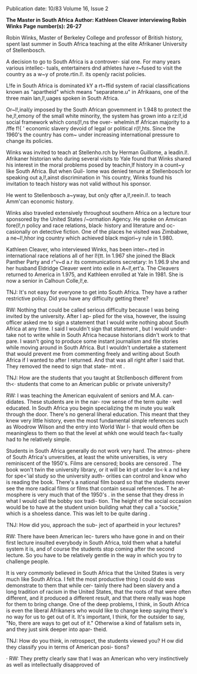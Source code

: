 Publication date: 10/83
Volume 16, Issue 2

**The Master in South Africa**
**Author: Kathleen Cleaver interviewing Robin Winks**
**Page number(s): 26-27**

Robin Winks, Master of Berkeley College 
and professor of British history, spent last 
summer in South Africa teaching at the elite 
Afrikaner University of Stellenbosch. 

A 
decision to go to South Africa is a controver-
sial one. For many years various intellec-
tuals, entertainers dnd athletes have r~fused to 
visit the country as a w~y of prote.rtin.l!. its 
open(y racist policies. 

L!fe in South Africa is dominated kY a 
rt~ffid system of racial classifications known 
as "apartheid" which means "separatene.u" in 
Afrikaans, one of the three main lan,l!,uages 
spoken in South Africa. 

Or~l!,inal(y imposed 
by the South African govemment in 1.948 to 
protect the he,l!,emony of the small white 
minority, the system has grown into a rz:l!,id 
social framework which cons(l!,ns the over-
whelmin.tf African majority to a /ffe f!{ 
' economic slavery devoid of legal or political 
r(l!,hts. Since the 1960's the country has com~ 
under increasing international pressure to 
change its policies. 

Winks was invited to teach at Stellenho.rch 
by Herman Guillome, a leadin.l!. Afrikaner 
historian who during several visits to Yale 
found that Winks shared his interest in the 
moral problems posed by teachin,lf history in a 
count~y like South Africa. But when Guil-
lome was denied tenure at Stellenbosch lor 
speaking out a,l!,ainst discrimination in 'his 
country, Winks found his invitation to teach 
history was not valid without his sponsor. 

He went to Stellenbosch a~yway, but on(y 
qfter a,l!,reein.l!. to teach Amm'can economic 
history. 

Winks also traveled extensively throughout 
southern Africa on a lecture tour sponsored by 
the United States /~ormation Agency. He 
spoke on Amvican fore(l!,n policy and race 
relations, black· history and literature and oc-
casionally on detective fiction. One of the 
places he visited was Zimbabwe, a ne~l!,hhor­
ing country which achieved black mqjori~y 
rule in 1.980. 

Kathleen 
Cleaver, 
who interviewed 
Winks, has been inter~.rted in international 
race relations all of her l!{tt. In 1.967 she 
joined the Black Panther Party and r"v~d a.r 
its communications secretary: In 1.96.9 she 
and her husband Eldridge Cleaver went into 
exile in A~l!,ert'a. The Cleavers returned to 
America in 1.975, and Kathleen enrolled at 
Yale in 1981. She is now a senior in 
Calhoun Colle,l!,e. 

TNJ: It's not easy for everyone to get 
into South Africa. They have a rather 
restrictive policy. Did you have any 
difficulty getting there? 

RW: Nothing that could be called 
serious difficulty because I was being 
invited by the university. After I ap-
plied for the visa, however, the issuing 
officer asked me to sign a statement 
that I would write nothing about South 
Africa at any time. I said I wouldn't 
sign that statement , but I would under-
take not to write while in South Africa 
hecause historians didn't work to that 
pare. I wasn't going to produce some 
instant journalism and file stories while 
moving around in South Africa. But I 
wouldn't undertake a statement that 
would prevent me from commenting 
freely and writing about South Africa 
if I wanted to after I returned. And 
that was all right after I said that. They 
removed the need to sign that state-
mt·nt . 

TNJ: How are the students that you 
taught at Stcllenbosch different from 
th<· students that come to an American 
public or private university? 

RW: I was teaching the American 
equivalent of seniors and M.A. can-
didates. These students are in the nar-
row sense of the term quite · well 
educated. In South Africa you begin 
specializing the 
m inute you walk 
through the door. There's no general 
liheral education. This meant that they 
knew very little history, even the most 
fundamental simple references such as 
Woodrow Wilson and the entry into 
World War I- that would often be 
meaningless to them so that the level at 
whkh one would teach fa<·tually had to 
he relatively simple. 

Students in South Africa generally 
do not work very hard. The atmos-
phere of South Africa's unversities, at 
least the white universities, is very 
reminiscent of the 1950's. Films are 
censored; books are censored . The 
book won't twin the university library, 
or it will be kt-pt under lo<·k a nd key for 
spe<'ial study so the university auth-
orities can control and know who is 
reading the book. There's a national 
film board so that the students never 
see the more radical films or films that 
contain sexual references. T he at-
mosphere is very much that of the 
1950's . in the sense that they dress in 
what I would call the bobby sox tradi-
tion. The height of the social occasion 
would be to have at the student union 
building what they call a "sockie," 
which is a shoeless dance. This was lelt 
to be quite daring . 

TNJ: How did you, approach the sub-
ject of apartheid in your lectures? 

RW: There have been American lec-
turers who have gone in and on their 
first lecture insulted everybody in 
South Africa, told them what a hateful 
system it is, and of course the students 
stop coming after the second lecture. 
So you have to be relatively gentle in 
the way in which you try to challenge 
people. 

It is very commonly believed in 
South Africa that the United States is 
very much like South Africa. I felt the 
most productive thing I could do was 
demonstrate to them that while cer-
tainly there had been slavery and a 
long tradition of racism in the United 
States, that the roots of that were often 
different, and it produced a different 
result, and that there really was hope 
for them to bring change. One of the 
deep problems, I think, in South 
Africa is even the liberal Afrikaners 
who would like to change keep saying 
there's no way for us to get out of it. It's 
important, I think, for the outsider to 
say, "No, there are ways to get out of 
it." Otherwise a kind of fatalism sets in, 
and they just sink deeper into apar-
theid. 

TNJ: How do you think, in retrospect, 
the students viewed you? H ow did they 
classify you in terms of American posi-
tions? 

· 
RW: They pretty clearly saw that I was 
an American who very instinctively as 
well as intellectually disapproved of